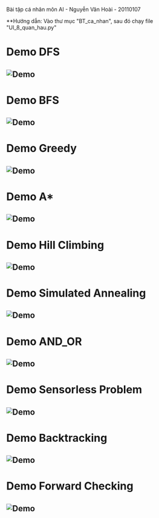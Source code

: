 Bài tập cá nhân môn AI - Nguyễn Văn Hoài - 20110107


**Hướng dẫn: Vào thư mục "BT_ca_nhan", sau đó chạy file "UI_8_quan_hau.py"

# Demo DFS

![Demo](BT_ca_nhan/Demo/Demo_DFS.gif)
---------------------------------------------------


# Demo BFS

![Demo](BT_ca_nhan/Demo/Demo_BFS.gif)
---------------------------------------------------


# Demo Greedy

![Demo](BT_ca_nhan/Demo/Demo_Greedy.gif)
---------------------------------------------------


# Demo A*

![Demo](BT_ca_nhan/Demo/Demo_A_star.gif)
---------------------------------------------------


# Demo Hill Climbing

![Demo](BT_ca_nhan/Demo/Demo_Hill_Climbing.gif)
---------------------------------------------------


# Demo Simulated Annealing

![Demo](BT_ca_nhan/Demo/Demo_Simulated_Annealing.gif)
---------------------------------------------------


# Demo AND_OR

![Demo](BT_ca_nhan/Demo/Demo_AND_OR.gif)
---------------------------------------------------


# Demo Sensorless Problem

![Demo](BT_ca_nhan/Demo/Demo_Sensorless_Problem.gif)
---------------------------------------------------


# Demo Backtracking

![Demo](BT_ca_nhan/Demo/Demo_Backtracking.gif)
---------------------------------------------------


# Demo Forward Checking

![Demo](BT_ca_nhan/Demo/Demo_Forward_Checking.gif)
---------------------------------------------------
